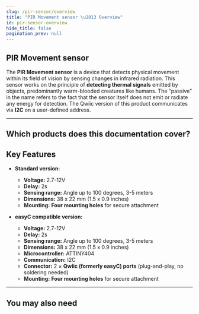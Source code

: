 ```yaml
---
slug: /pir-sensor/overview
title: "PIR Movement sensor \u2013 Overview"
id: pir-sensor-overview
hide_title: false
pagination_prev: null
---
```

## PIR Movement sensor

The **PIR Movement sensor** is a device that detects physical movement within its field of vision by sensing changes in infrared radiation. This sensor works on the principle of **detecting thermal signals** emitted by objects, predominantly warm-blooded creatures like humans. The “passive” in the name refers to the fact that the sensor itself does not emit or radiate any energy for detection. The Qwiic version of this product communicates via **I2C** on a user-defined address.

<CenteredImage src="/img/pir-sensor/333083.jpg" alt="PIR Movement sensor" caption="PIR Movement sensor" />

---

## Which products does this documentation cover?

<QuickLink 
  title="PIR Movement sensor board" 
  description="333083"
  url="https://soldered.com/product/pir-movement-sensor-board/"
  image="/img/pir-sensor/333083.jpg" 
/>

<QuickLink 
  title="PIR Movement sensor board with easyC" 
  description="333179"
  url="https://soldered.com/product/pir-movement-sensor-board-with-easyc/"
  image="/img/pir-sensor/333083.jpg" 
/>
---

## Key Features
- **Standard version:**
    - **Voltage:** 2.7-12V
    - **Delay:** 2s
    - **Sensing range:** Angle up to 100 degrees, 3-5 meters
    - **Dimensions:** 38 x 22 mm (1.5 x 0.9 inches)
    - **Mounting:** **Four mounting holes** for secure attachment  

- **easyC compatible version:**
    - **Voltage:** 2.7-12V
    - **Delay:** 2s
    - **Sensing range:** Angle up to 100 degrees, 3-5 meters
    - **Dimensions:** 38 x 22 mm (1.5 x 0.9 inches)
    - **Microcontroller:** ATTINY404
    - **Communication:** I2C 
    - **Connector:** 2 × **Qwiic (formerly easyC) ports** (plug-and-play, no soldering needed)
    - **Mounting:** **Four mounting holes** for secure attachment  

---

## You may also need

<QuickLink 
  title="Qwiic cable" 
  description="Qwiic (formerly easyC) compatible cables with connectors on both ends, available in various lengths."
  url="https://soldered.com/product/easyc-cable/"
  image="/img/333311.webp" 
/>